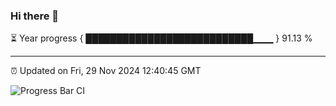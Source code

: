 ### Hi there 👋

⏳ Year progress { ███████████████████████████▁▁▁ } 91.13 %

---

⏰ Updated on Fri, 29 Nov 2024 12:40:45 GMT

![Progress Bar CI](https://github.com/liununu/liununu/workflows/Progress%20Bar%20CI/badge.svg)
